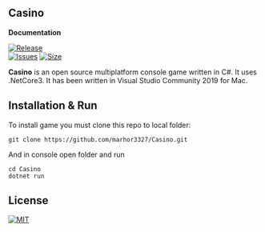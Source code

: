 ## Casino

**Documentation**

[![Release](https://img.shields.io/github/release/marhor3327/Casino.svg)]()     
[![Issues](https://img.shields.io/github/issues/marhor3327/Casino.svg)](https://github.com/marhor3327/Casino/issues)
[![Size](https://img.shields.io/github/repo-size/marhor3327/Casino.svg)](README.md)

**Casino** is an open source multiplatform console game written in C#. 
  It uses .NetCore3. It has been written in Visual Studio Community 2019 for Mac.

## Installation & Run

To install game you must clone this repo to local folder:

```
git clone https://github.com/marhor3327/Casino.git
```

And in console open folder and run

```
cd Casino
dotnet run
```

## License

[![MIT](https://img.shields.io/github/license/marhor3327/Casino.svg)](LICENSE)
